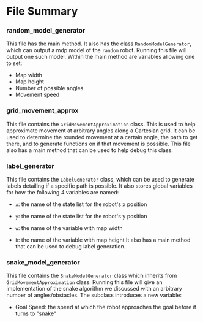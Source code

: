 # File Summary

### random_model_generator

This file has the main method. It also has the class `RandomModelGenerator`, which can output a mdp model of the `random` robot. Running this file will output one such model. Within the main method are variables allowing one to set:

* Map width
* Map height
* Number of possible angles
* Movement speed
	
### grid_movement_approx

This file contains the `GridMovementApproximation` class. This is used to help approximate movement at arbitrary angles along a Cartesian grid. It can be used to determine the rounded movement at a certain angle, the path to get there, and to generate functions on if that movement is possible. This file also has a main method that can be used to help debug this class.

### label_generator

This file contains the `LabelGenerator` class, which can be used to generate labels detailing if a specific path is possible. It also stores global variables for how the following 4 variables are named:

* `x`: the name of the state list for the robot's x position
* `y`: the name of the state list for the robot's y position
* `w`: the name of the variable with map width

* `h`: the name of the variable with map height
It also has a main method that can be used to debug label generation.

### snake_model_generator

This file contains the `SnakeModelGenerator` class which inherits from `GridMovementApproximation` class. Running this file will give an implementation of the snake algorithm we discussed with an arbitrary number of angles/obstacles. The subclass introduces a new variable:
* Goal Speed: the speed at which the robot approaches the goal before it turns to "snake"